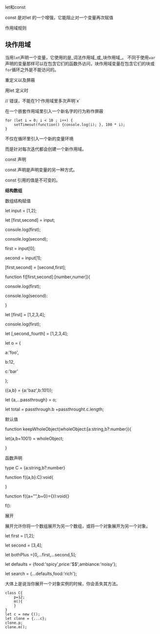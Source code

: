 let和const

const 是对let 的一个增强，它能阻止对一个变量再次赋值

作用域规则

## 块作用域

当用`let`声明一个变量，它使用的是_词法作用域_或_块作用域_。 不同于使用`var`声明的变量那样可以在包含它们的函数外访问，块作用域变量在包含它们的块或`for`循环之外是不能访问的。

重定义以及屏蔽

用let 定义时

// 错误，不能在1个作用域里多次声明\`x\`

在一个嵌套作用域里引入一个新名字的行为称作屏蔽

```
for (let i = 0; i < 10 ; i++) {
    setTimeout(function() {console.log(i); }, 100 * i);
}
```

不仅在循环里引入一个新的变量环境

而是针对每次迭代都会创建一个新作用域。

const 声明

const 声明是声明变量的另一种方式。

const 引用的值是不可变的。



**结构数组**

数组结构赋值

let input = \[1,2\];

let \[first,second\] = input;

console.log\(first\);

console.log\(second\);

first = input\[0\];

second = input\[1\];

\[first,second\]  = \[second,first\];

function f\(\[first,second\]:\[number,numer\]\){

console.log\(first\);

console.log\(second\):

}

let \[first\] = \[1,2,3,4\];

console.log\(first\);

let \[,second,,fourth\] = \[1,2,3,4\];



let o = {

a:'foo',

b:12,

c:'bar'

};



\({a,b} = {a:'baz',b:101}\);



let {a,...passthrough} = o;

let total = passthrough.b +passthrought.c.length;



默认值

function keepWholeObject\(wholeObject:\[a:string,b?:number}\){

let{a,b=1001} = wholeObject;

}



函数声明

type C = {a:string,b?:number}

function f\({a,b}:C\):void{



}



function f\({a="",b=0}={}\):void{}

f\(\):



展开

展开允许你将一个数组展开为另一个数组，或将一个对象展开为另一个对象。

let first = \[1,2\];

let second = \[3,4\];

let bothPlus =\[0,...first,...second,5\];



let defaults = {food:'spicy',price:'$$',ambiance:'noisy'};

let search = {...defaults,food:'rich'};



大体上是说当你展开一个对象实例的时候，你会丢失其方法。

```
class C{
    p=12;
    m(){
    }
}
let c = new C();
let clone = {...c};
clone.p;
clone.m();

```



